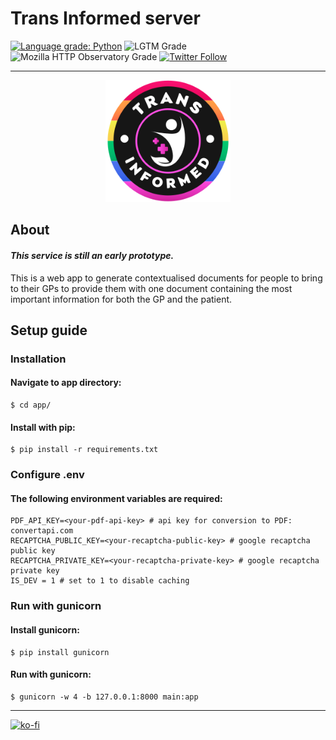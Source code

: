 # Trans Informed server

[![Language grade: Python](https://img.shields.io/lgtm/grade/python/g/beawitcht/transinformed-server.svg?logo=lgtm&logoWidth=18)](https://lgtm.com/projects/g/beawitcht/transinformed-server/context:python) ![LGTM Grade](https://img.shields.io/lgtm/grade/javascript/github/beawitcht/transinformed-server) ![Mozilla HTTP Observatory Grade](https://img.shields.io/mozilla-observatory/grade/www.transinformed.co.uk?publish) [![Twitter Follow](https://img.shields.io/twitter/follow/beawitcht?style=social)](https://www.twitter.com/beawitcht)
***

<p align="center">
    <img src="https://raw.githubusercontent.com/beawitcht/transinformed-server/main/app/static/images/logo.svg" width="200" alt="Trans Informed logo">
</p>

## About
#### ***This service is still an early prototype.***
This is a web app to generate contextualised documents for people to bring to their GPs to provide them with one document containing the most important information for both the GP and the patient.


## Setup guide

### Installation

#### Navigate to app directory:
```
$ cd app/
```
#### Install with pip:

```
$ pip install -r requirements.txt
```
### Configure .env
#### The following environment variables are required:
```
PDF_API_KEY=<your-pdf-api-key> # api key for conversion to PDF: convertapi.com
RECAPTCHA_PUBLIC_KEY=<your-recaptcha-public-key> # google recaptcha public key
RECAPTCHA_PRIVATE_KEY=<your-recaptcha-private-key> # google recaptcha private key
IS_DEV = 1 # set to 1 to disable caching
```
### Run with gunicorn
#### Install gunicorn:
```
$ pip install gunicorn
```
#### Run with gunicorn:
```
$ gunicorn -w 4 -b 127.0.0.1:8000 main:app
```
***
[![ko-fi](https://ko-fi.com/img/githubbutton_sm.svg)](https://ko-fi.com/T6T7BLO3U)
